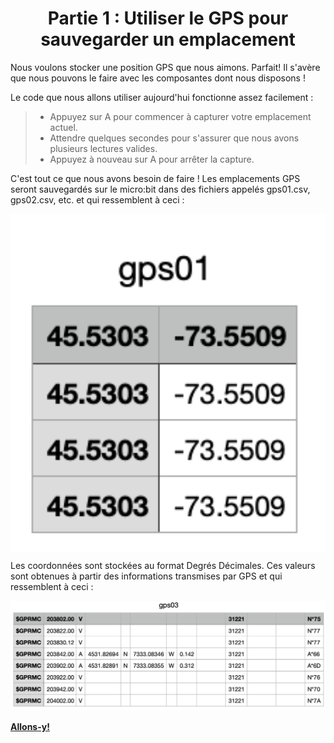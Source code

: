 <h1 align="center"> Partie 1 : Utiliser le GPS pour sauvegarder un emplacement </h1>

Nous voulons stocker une position GPS que nous aimons. Parfait! Il s'avère que nous pouvons le faire avec les composantes dont nous disposons !

Le code que nous allons utiliser aujourd'hui fonctionne assez facilement :

> - Appuyez sur A pour commencer à capturer votre emplacement actuel.
> - Attendre quelques secondes pour s'assurer que nous avons plusieurs lectures valides.
> - Appuyez à nouveau sur A pour arrêter la capture. 

C'est tout ce que nous avons besoin de faire ! Les emplacements GPS seront sauvegardés sur le micro:bit dans des fichiers appelés gps01.csv, gps02.csv, etc. et qui ressemblent à ceci :

<p><img align="center" width="800" src="https://raw.githubusercontent.com/GenieLabMtl/CIPP_microbit-GPS/main/static/images/GPSCapture2.png" alt="Localisations GPS stockées dans un fichier csv"></p>

Les coordonnées sont stockées au format Degrés Décimales. Ces valeurs sont obtenues à partir des informations transmises par GPS et qui ressemblent à ceci :

<p><img align="center" width="800" src="https://raw.githubusercontent.com/GenieLabMtl/CIPP_microbit-GPS/main/static/images/GPSCapture_small.png" alt="Localisations GPS stockées dans un fichier csv"></p>

#### [**Allons-y!**](https://github.com/GenieLabMtl/CIPP_microbit-GPS/tree/main/FR/1/1)


